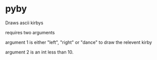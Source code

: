 # pyby
Draws ascii kirbys

requires two arguments

argument 1 is either "left", "right" or "dance" to draw the relevent kirby

argument 2 is an int less than 10.
